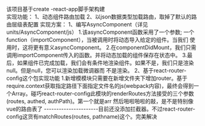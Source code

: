 该项目基于create -react-app脚手架构建<br/>
实现功能：
1、动态组件路由加载
2、以json数据类型加载路由，取掉了默认的路由层级表配置
实现方案：
1、编写AsyncComponent（详见units/AsyncComponent/js）
    1.该asyncComponent函数采用了一个参数; 一个function（importComponent），当被调用时将动态导入给定的组件。当我们   使用时，这将更有意义asyncComponent。
    2.在componentDidMount，我们只需调用importComponent传入的函数。并将动态加载的组件保存在状态中。
    3.最后，如果组件已完成加载，我们会有条件地渲染组件。如果不是，我们只是渲染null。但是null，您可以渲染加载微调器而   不是渲染。
2、基于react-router-config这个包实现功能
    1.新增模模块只需要在新增文件夹下增加router。基于require.context获取指定路径下面指定文件名的js(webpack内容)，最终会得到一个Array。碰巧react-router-config此模块的renderRoutes方法接受的三个参数(routes, authed, authPath)。第一个就是arr
然后啪啦啪啦的敲，是不是特别像vue的路由表了
----------------------目前还没添加拦截器。不过react-router-config这货有matchRoutes(routes, pathname)这个。完美解决

